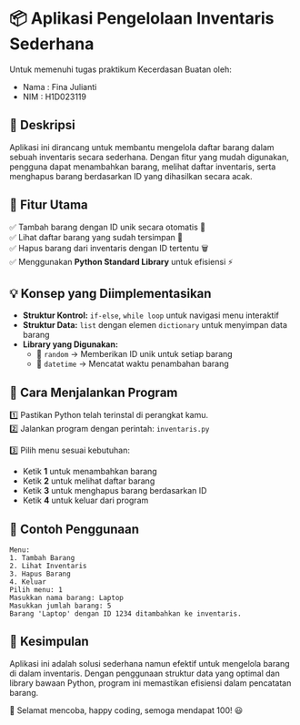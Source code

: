# 📦 Aplikasi Pengelolaan Inventaris Sederhana

Untuk memenuhi tugas praktikum Kecerdasan Buatan oleh:
- Nama    : Fina Julianti
- NIM     : H1D023119

## 📝 Deskripsi
Aplikasi ini dirancang untuk membantu mengelola daftar barang dalam sebuah inventaris secara sederhana. Dengan fitur yang mudah digunakan, pengguna dapat menambahkan barang, melihat daftar inventaris, serta menghapus barang berdasarkan ID yang dihasilkan secara acak.

## 🔧 Fitur Utama
✅ Tambah barang dengan ID unik secara otomatis 🎯  
✅ Lihat daftar barang yang sudah tersimpan 👀  
✅ Hapus barang dari inventaris dengan ID tertentu 🗑️  
✅ Menggunakan **Python Standard Library** untuk efisiensi ⚡  

## 💡 Konsep yang Diimplementasikan
- **Struktur Kontrol:** `if-else`, `while loop` untuk navigasi menu interaktif
- **Struktur Data:** `list` dengan elemen `dictionary` untuk menyimpan data barang
- **Library yang Digunakan:**
  - 📌 `random` → Memberikan ID unik untuk setiap barang
  - 📌 `datetime` → Mencatat waktu penambahan barang

## 🚀 Cara Menjalankan Program
1️⃣ Pastikan Python telah terinstal di perangkat kamu.  
2️⃣ Jalankan program dengan perintah:
   ```inventaris.py```
   
3️⃣ Pilih menu sesuai kebutuhan:
   - Ketik **1** untuk menambahkan barang
   - Ketik **2** untuk melihat daftar barang
   - Ketik **3** untuk menghapus barang berdasarkan ID
   - Ketik **4** untuk keluar dari program

## 🎯 Contoh Penggunaan
```
Menu:
1. Tambah Barang
2. Lihat Inventaris
3. Hapus Barang
4. Keluar
Pilih menu: 1
Masukkan nama barang: Laptop
Masukkan jumlah barang: 5
Barang 'Laptop' dengan ID 1234 ditambahkan ke inventaris.
```

## 🎉 Kesimpulan
Aplikasi ini adalah solusi sederhana namun efektif untuk mengelola barang di dalam inventaris. Dengan penggunaan struktur data yang optimal dan library bawaan Python, program ini memastikan efisiensi dalam pencatatan barang.

🚀 Selamat mencoba, happy coding, semoga mendapat 100! 😃
